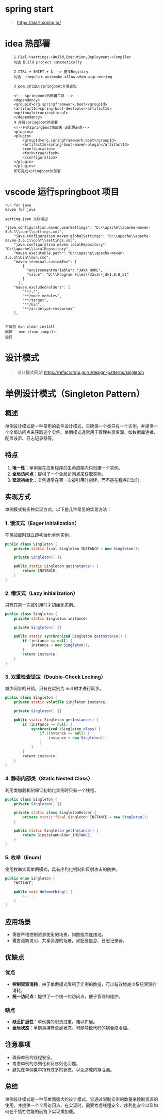 # spring start
> https://start.spring.io/

# idea 热部署
```
    1.Fiel->settings->Build,Execution,Deployment->Compiler
    勾选 Build project automatically

    2 CTRL + SHIFT + A --> 查找Registry
    勾选  compiler.automake.allow.when.app.running

    3 pom.xml加入springboot开发者包

    <!-- springboot热部署工具 -->
    <dependency>
    <groupId>org.springframework.boot</groupId>
    <artifactId>spring-boot-devtools</artifactId>
    <optional>true</optional>
    </dependency>
    4 开启springboot热部署
    <!--开启springboot热部署 该配置必须-->
    <plugins>
    <plugin>
        <groupId>org.springframework.boot</groupId>
        <artifactId>spring-boot-maven-plugin</artifactId>
        <configuration>
        <fork>true</fork>
        </configuration>
    </plugin>
    </plugins>
    即可完成springboot热部署
```

# vscode 运行springboot 项目
```
run for java
maven for java

setting.json 文件增加

"java.configuration.maven.userSettings": "D:\\apache\\apache-maven-3.6.1\\conf\\settings.xml",
    "java.configuration.maven.globalSettings": "D:\\apache\\apache-maven-3.6.1\\conf\\settings.xml",
    "java.configuration.maven.localRepository": "D:\\apache\\localRepository",
    "maven.executable.path": "D:\\apache\\apache-maven-3.6.1\\bin\\mvn.cmd",
    "maven.terminal.customEnv": [
        {
          "environmentVariable": "JAVA_HOME",
          "value": "D:\\Program Files\\Java\\jdk1.8.0_51"
        }
      ],
    "maven.excludedFolders": [
        "**/.*",
        "**/node_modules",
        "**/target",
        "**/bin",
        "**/archetype-resources"
    ],


下载包 mvn clean install
编译   mvn clean compile
运行
```

# 设计模式

> 设计模式网站 https://refactoring.guru/design-patterns/singleton


# 单例设计模式（Singleton Pattern）

## 概述
单例设计模式是一种常用的软件设计模式，它确保一个类只有一个实例，并提供一个全局访问点来获取这个实例。单例模式通常用于管理共享资源，如数据库连接、配置设置、日志记录器等。

## 特点
1. **唯一性**：单例类在应用程序的生命周期内只创建一个实例。
2. **全局访问点**：提供了一个全局访问点来获取实例。
3. **延迟初始化**：实例通常在第一次被引用时创建，而不是在程序启动时。

## 实现方式
单例模式有多种实现方式，以下是几种常见的实现方法：

### 1. 饿汉式（Eager Initialization）
在类加载时就立即初始化单例实例。
```java
public class Singleton {
    private static final Singleton INSTANCE = new Singleton();

    private Singleton() {}

    public static Singleton getInstance() {
        return INSTANCE;
    }
}
```

### 2. 懒汉式（Lazy Initialization）
只有在第一次被引用时才初始化实例。
```java
public class Singleton {
    private static Singleton instance;

    private Singleton() {}

    public static synchronized Singleton getInstance() {
        if (instance == null) {
            instance = new Singleton();
        }
        return instance;
    }
}
```

### 3. 双重检查锁定（Double-Check Locking）
减少同步的开销，只有在实例为 null 时才进行同步。
```java
public class Singleton {
    private static volatile Singleton instance;

    private Singleton() {}

    public static Singleton getInstance() {
        if (instance == null) {
            synchronized (Singleton.class) {
                if (instance == null) {
                    instance = new Singleton();
                }
            }
        }
        return instance;
    }
}
```

### 4. 静态内部类（Static Nested Class）
利用类加载机制保证初始化实例时只有一个线程。
```java
public class Singleton {
    private Singleton() {}

    private static class SingletonHolder {
        private static final Singleton INSTANCE = new Singleton();
    }

    public static Singleton getInstance() {
        return SingletonHolder.INSTANCE;
    }
}
```

### 5. 枚举（Enum）
使用枚举实现单例模式，具有序列化机制和反射攻击的防护。
```java
public enum Singleton {
    INSTANCE;

    public void doSomething() {
        // ...
    }
}
```

## 应用场景
- 需要严格控制资源使用的场景，如数据库连接池。
- 需要频繁访问、共享资源的场景，如配置信息、日志记录器。

## 优缺点
### 优点
- **控制资源消耗**：由于单例模式限制了实例的数量，可以有效地减少系统资源的消耗。
- **统一访问点**：提供了一个统一的访问点，便于管理和维护。

### 缺点
- **缺乏扩展性**：单例类的职责过重，难以扩展。
- **全局状态**：单例类持有全局状态，可能导致代码的耦合度增加。

## 注意事项
- 确保单例的线程安全。
- 考虑单例的序列化和反序列化问题。
- 避免在单例类中持有过多的状态，以免造成内存泄漏。

## 总结
单例设计模式是一种简单而强大的设计模式，它通过限制实例的数量来控制资源的使用，并提供一个全局访问点。在实现时，需要考虑线程安全、序列化安全以及如何在不牺牲性能的前提下实现懒加载。
